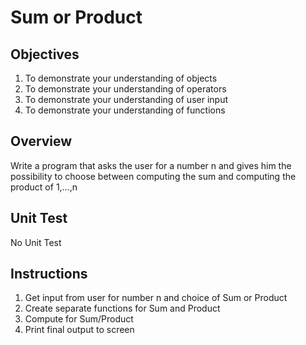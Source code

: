 # Sum or Product

## Objectives

1. To demonstrate your understanding of objects
2. To demonstrate your understanding of operators
3. To demonstrate your understanding of user input
4. To demonstrate your understanding of functions


## Overview

Write a program that asks the user for a number n and gives him the possibility to choose between computing the sum and computing the product of 1,…,n

## Unit Test

No Unit Test

## Instructions

1. Get input from user for number n and choice of Sum or Product
2. Create separate functions for Sum and Product
3. Compute for Sum/Product
4. Print final output to screen